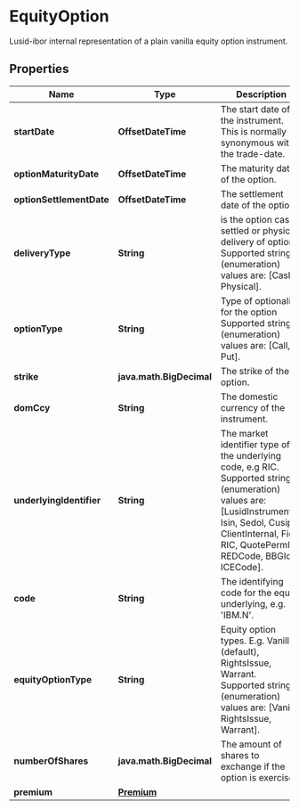 

# EquityOption

Lusid-ibor internal representation of a plain vanilla equity option instrument.

## Properties

Name | Type | Description | Notes
------------ | ------------- | ------------- | -------------
**startDate** | **OffsetDateTime** | The start date of the instrument. This is normally synonymous with the trade-date. | 
**optionMaturityDate** | **OffsetDateTime** | The maturity date of the option. | 
**optionSettlementDate** | **OffsetDateTime** | The settlement date of the option. | 
**deliveryType** | **String** | is the option cash settled or physical delivery of option    Supported string (enumeration) values are: [Cash, Physical]. | 
**optionType** | **String** | Type of optionality for the option    Supported string (enumeration) values are: [Call, Put]. | 
**strike** | **java.math.BigDecimal** | The strike of the option. | 
**domCcy** | **String** | The domestic currency of the instrument. | 
**underlyingIdentifier** | **String** | The market identifier type of the underlying code, e.g RIC.    Supported string (enumeration) values are: [LusidInstrumentId, Isin, Sedol, Cusip, ClientInternal, Figi, RIC, QuotePermId, REDCode, BBGId, ICECode]. | 
**code** | **String** | The identifying code for the equity underlying, e.g. &#39;IBM.N&#39;. | 
**equityOptionType** | **String** | Equity option types. E.g. Vanilla (default), RightsIssue, Warrant.    Supported string (enumeration) values are: [Vanilla, RightsIssue, Warrant]. |  [optional]
**numberOfShares** | **java.math.BigDecimal** | The amount of shares to exchange if the option is exercised. |  [optional]
**premium** | [**Premium**](Premium.md) |  |  [optional]



